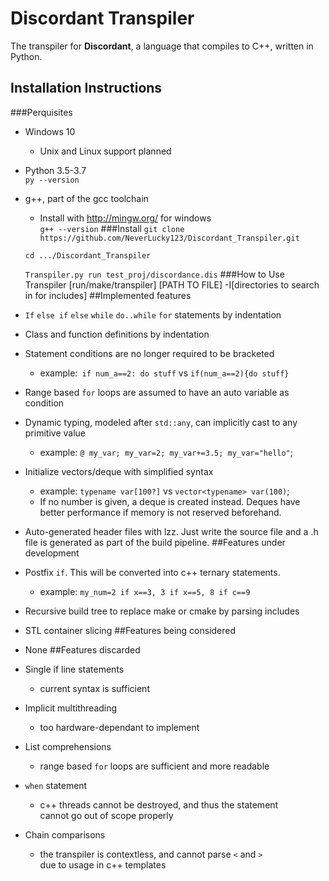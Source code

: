 # Discordant Transpiler
The transpiler for **Discordant**, a language that compiles to C++, written in Python. 
## Installation Instructions
###Perquisites
+  Windows 10
    +   Unix and Linux support planned
+ Python 3.5-3.7  
 `py --version`
+ g++, part of the gcc toolchain  
    +  Install with http://mingw.org/ for windows  
        `g++ --version`
###Install
   `git clone https://github.com/NeverLucky123/Discordant_Transpiler.git` 
    
   `cd .../Discordant_Transpiler`
   
   `Transpiler.py run test_proj/discordance.dis`
###How to Use
    Transpiler [run/make/transpiler] [PATH TO FILE] -I[directories to search in for includes]
##Implemented features
+ `If` `else if` `else` `while` `do..while` `for` statements by indentation  
+ Class and function definitions by indentation  
+ Statement conditions are no longer required to be bracketed  
    + example:` if num_a==2: do stuff` vs `if(num_a==2){do stuff}`  
+ Range based `for` loops are assumed to have an auto variable as condition  
+ Dynamic typing, modeled after `std::any`, can implicitly cast to any primitive value  
    + example: `@ my_var; my_var=2; my_var+=3.5; my_var="hello"`;   
+ Initialize vectors/deque with simplified syntax  
    + example: `typename var[100?]` vs `vector<typename> var(100)`;  
    + If no number is given, a deque is created instead. Deques have better performance if memory is not reserved beforehand. 
+ Auto-generated header files with lzz. Just write the source file and a .h file is generated as part of the build pipeline. 
##Features under development
+ Postfix `if`. This will be converted into c++ ternary statements.
    +  example: `my_num=2 if x==3, 3 if x==5, 8 if c==9`
+ Recursive build tree to replace make or cmake by parsing includes
+ STL container slicing
##Features being considered
+  None
##Features discarded
+   Single if line statements
    +   current syntax is sufficient
+   Implicit multithreading
    +   too hardware-dependant to implement
+   List comprehensions
    +   range based `for` loops are sufficient and more readable
+   `when` statement
    +   c++ threads cannot be destroyed, and thus the statement  
    cannot go out of scope properly
+   Chain comparisons
    +   the transpiler is contextless, and cannot parse `<` and `>`  
    due to usage in c++ templates
